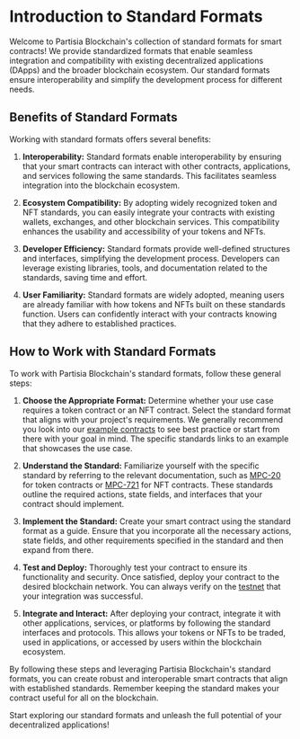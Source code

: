 # Introduction to Standard Formats

Welcome to Partisia Blockchain's collection of standard formats for smart contracts! We provide standardized formats that enable seamless integration and compatibility with existing decentralized applications (DApps) and the broader blockchain ecosystem. Our standard formats ensure interoperability and simplify the development process for different needs.

## Benefits of Standard Formats

Working with standard formats offers several benefits:

1. **Interoperability:** Standard formats enable interoperability by ensuring that your smart contracts can interact with other contracts, applications, and services following the same standards. This facilitates seamless integration into the blockchain ecosystem.

2. **Ecosystem Compatibility:** By adopting widely recognized token and NFT standards, you can easily integrate your contracts with existing wallets, exchanges, and other blockchain services. This compatibility enhances the usability and accessibility of your tokens and NFTs.

3. **Developer Efficiency:** Standard formats provide well-defined structures and interfaces, simplifying the development process. Developers can leverage existing libraries, tools, and documentation related to the standards, saving time and effort.

4. **User Familiarity:** Standard formats are widely adopted, meaning users are already familiar with how tokens and NFTs built on these standards function. Users can confidently interact with your contracts knowing that they adhere to established practices.

## How to Work with Standard Formats

To work with Partisia Blockchain's standard formats, follow these general steps:

1. **Choose the Appropriate Format:** Determine whether your use case requires a token contract or an NFT contract. Select the standard format that aligns with your project's requirements. We generally recommend you look into our [example contracts](../smart-contract-examples.md) to see best practice or start from there with your goal in mind. The specific standards links to an example that showcases the use case.

2. **Understand the Standard:** Familiarize yourself with the specific standard by referring to the relevant documentation, such as [MPC-20](mpc-20.md) for token contracts or [MPC-721](mpc-721.md) for NFT contracts. These standards outline the required actions, state fields, and interfaces that your contract should implement.

3. **Implement the Standard:** Create your smart contract using the standard format as a guide. Ensure that you incorporate all the necessary actions, state fields, and other requirements specified in the standard and then expand from there.

4. **Test and Deploy:** Thoroughly test your contract to ensure its functionality and security. Once satisfied, deploy your contract to the desired blockchain network. You can always verify on the [testnet](../access-and-use-the-testnet.md) that your integration was successful.

5. **Integrate and Interact:** After deploying your contract, integrate it with other applications, services, or platforms by following the standard interfaces and protocols. This allows your tokens or NFTs to be traded, used in applications, or accessed by users within the blockchain ecosystem.

By following these steps and leveraging Partisia Blockchain's standard formats, you can create robust and interoperable smart contracts that align with established standards. Remember keeping the standard makes your contract useful for all on the blockchain.

Start exploring our standard formats and unleash the full potential of your decentralized applications!
